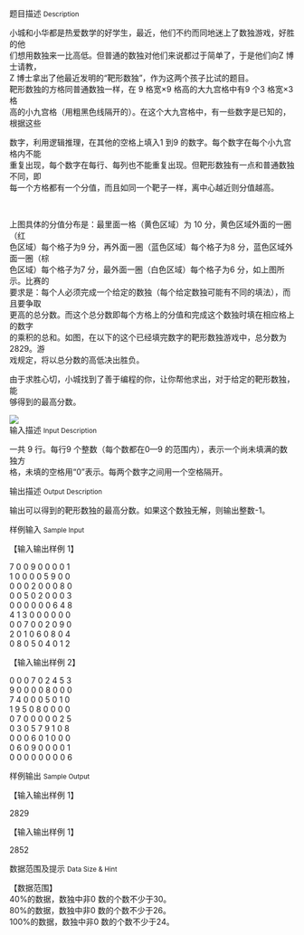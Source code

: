 <div class="panel panel-default">
<div class="area-title">
<span>
题目描述
<small>Description</small>
</span></div>
<div class="panel-body">

<p>小城和小华都是热爱数学的好学生，最近，他们不约而同地迷上了数独游戏，好胜的他<br>们想用数独来一比高低。但普通的数独对他们来说都过于简单了，于是他们向Z 博士请教，<br>Z 博士拿出了他最近发明的“靶形数独”，作为这两个孩子比试的题目。<br>靶形数独的方格同普通数独一样，在 9 格宽×9 格高的大九宫格中有9 个3 格宽×3 格<br>高的小九宫格（用粗黑色线隔开的）。在这个大九宫格中，有一些数字是已知的，根据这些</p>
<p>数字，利用逻辑推理，在其他的空格上填入1 到9 的数字。每个数字在每个小九宫格内不能<br>重复出现，每个数字在每行、每列也不能重复出现。但靶形数独有一点和普通数独不同，即<br>每一个方格都有一个分值，而且如同一个靶子一样，离中心越近则分值越高。</p>
<p> </p>
<p>上图具体的分值分布是：最里面一格（黄色区域）为 10 分，黄色区域外面的一圈（红<br>色区域）每个格子为9 分，再外面一圈（蓝色区域）每个格子为8 分，蓝色区域外面一圈（棕<br>色区域）每个格子为7 分，最外面一圈（白色区域）每个格子为6 分，如上图所示。比赛的<br>要求是：每个人必须完成一个给定的数独（每个给定数独可能有不同的填法），而且要争取<br>更高的总分数。而这个总分数即每个方格上的分值和完成这个数独时填在相应格上的数字<br>的乘积的总和。如图，在以下的这个已经填完数字的靶形数独游戏中，总分数为2829。游<br>戏规定，将以总分数的高低决出胜负。</p>
<p>由于求胜心切，小城找到了善于编程的你，让你帮他求出，对于给定的靶形数独，能<br>够得到的最高分数。</p>

<img src="/source/codevs/codevs-1174/img/aHR0cDovL2NvZGV2cy5jbi9tZWRpYS9pbWFnZS9wcm9ibGVtLzExNzQucG5n.png" style="max-width:700px">

</div>
</div>

<div class="panel panel-default">
<div class="area-title">
<span>
输入描述
<small>Input Description</small>
</span></div>
<div class="panel-body">
<p>一共 9 行。每行9 个整数（每个数都在0—9 的范围内），表示一个尚未填满的数独方<br>格，未填的空格用“0”表示。每两个数字之间用一个空格隔开。</p>

</div>
</div>
<div  class="panel panel-default">
<div class="area-title">
<span>
输出描述
<small>Output Description</small>
</span></div>
<div class="panel-body">

<p>输出可以得到的靶形数独的最高分数。如果这个数独无解，则输出整数-1。</p>

</div>
</div>


<div class="panel panel-default">
<div class="area-title">
<span>
样例输入
<small>Sample Input</small>
</span></div>
<div class="panel-body">
<p>【输入输出样例 1】</p>
<p>7 0 0 9 0 0 0 0 1<br>1 0 0 0 0 5 9 0 0<br>0 0 0 2 0 0 0 8 0<br>0 0 5 0 2 0 0 0 3<br>0 0 0 0 0 0 6 4 8<br>4 1 3 0 0 0 0 0 0<br>0 0 7 0 0 2 0 9 0<br>2 0 1 0 6 0 8 0 4<br>0 8 0 5 0 4 0 1 2</p>
<p>【输入输出样例 2】</p>
<p>0 0 0 7 0 2 4 5 3<br>9 0 0 0 0 8 0 0 0<br>7 4 0 0 0 5 0 1 0<br>1 9 5 0 8 0 0 0 0<br>0 7 0 0 0 0 0 2 5<br>0 3 0 5 7 9 1 0 8<br>0 0 0 6 0 1 0 0 0<br>0 6 0 9 0 0 0 0 1<br>0 0 0 0 0 0 0 0 6</p>

</div>
</div>

<div class="panel panel-default">
<div class="area-title">
<span>
样例输出
<small>Sample Output</small>
</span></div>
<div class="panel-body">
<p>【输入输出样例 1】</p>
<p>2829</p>
<p>【输入输出样例 1】</p>
<p>2852</p>

</div>
</div>

<div class="panel panel-default">
<div class="area-title">
<span>
数据范围及提示
<small>Data Size & Hint</small>
</span></div>
<div class="panel-body">
<p>【数据范围】<br>40%的数据，数独中非0 数的个数不少于30。<br>80%的数据，数独中非0 数的个数不少于26。<br>100%的数据，数独中非0 数的个数不少于24。</p>
</div>
</div>